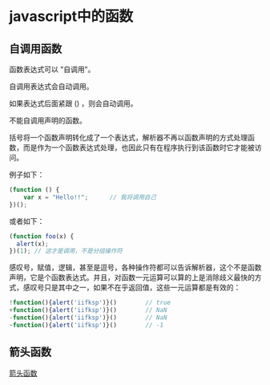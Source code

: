 # javascript中的函数

## 自调用函数

函数表达式可以 "自调用"。

自调用表达式会自动调用。

如果表达式后面紧跟 () ，则会自动调用。

不能自调用声明的函数。

括号将一个函数声明转化成了一个表达式，解析器不再以函数声明的方式处理函数，而是作为一个函数表达式处理，也因此只有在程序执行到该函数时它才能被访问。

例子如下：

```javascript
(function () {
    var x = "Hello!!";      // 我将调用自己
})();
```

或者如下：
```javascript
(function foo(x) {
  alert(x);
})(1); // 这才是调用，不是分组操作符
```

感叹号，赋值，逻辑，甚至是逗号，各种操作符都可以告诉解析器，这个不是函数声明，它是个函数表达式。并且，对函数一元运算可以算的上是消除歧义最快的方式，感叹号只是其中之一，如果不在乎返回值，这些一元运算都是有效的：
```javascript
!function(){alert('iifksp')}()        // true
+function(){alert('iifksp')}()        // NaN
-function(){alert('iifksp')}()        // NaN
~function(){alert('iifksp')}()        // -1
```

## 箭头函数

[箭头函数](https://developer.mozilla.org/zh-CN/docs/Web/JavaScript/Reference/Functions/Arrow_functions)